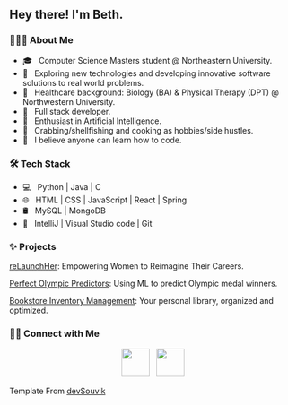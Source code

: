 <h2> Hey there! I'm Beth.

<h3> 👩🏻‍💻 About Me </h3>

- 🎓 &nbsp; Computer Science Masters student @ Northeastern University.
- 🤔 &nbsp; Exploring new technologies and developing innovative software solutions to real world problems.
- 💜 &nbsp; Healthcare background: Biology (BA) & Physical Therapy (DPT) @ Northwestern University.
- 💼 &nbsp; Full stack developer.
- 🌱 &nbsp; Enthusiast in Artificial Intelligence.
- 🦀 &nbsp; Crabbing/shellfishing and cooking as hobbies/side hustles.
- 🌟 &nbsp; I believe anyone can learn how to code. 

<h3>🛠 Tech Stack</h3>

- 💻 &nbsp; Python | Java | C 
- 🌐 &nbsp; HTML | CSS | JavaScript | React | Spring 
- 🛢 &nbsp; MySQL | MongoDB
- 🔧 &nbsp; IntelliJ | Visual Studio code | Git

<h3>✨ Projects</h3>
<p><a href="https://github.com/shiehbeth/reLaunchHerBeth">reLaunchHer</a>: Empowering Women to Reimagine Their Careers.</p>
<p><a href="https://github.com/shiehbeth/PerfectOlympicPredictors">Perfect Olympic Predictors</a>: Using ML to predict Olympic medal winners.</p>
<p><a href="https://github.com/shiehbeth/bookstore-inventory">Bookstore Inventory Management</a>: Your personal library, organized and optimized.</p>

<h3> 🤝🏻 Connect with Me </h3>

<p align="center">
&nbsp; <a href="https:www.linkedin.com/in/bethshieh" target="_blank" rel="noopener noreferrer"><img src="https://img.icons8.com/plasticine/100/000000/linkedin.png" width="50" /></a>
&nbsp; <a href="mailto:shiehbeth@gmail.com" target="_blank" rel="noopener noreferrer"><img src="https://img.icons8.com/plasticine/100/000000/gmail.png"  width="50" /></a>
</p>





Template From [devSouvik](https://github.com/devSouvik)

